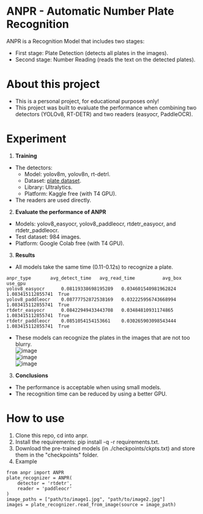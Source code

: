 # ANPR - Automatic Number Plate Recognition
ANPR is a Recognition Model that includes two stages:
- First stage: Plate Detection (detects all plates in the images).
- Second stage: Number Reading (reads the text on the detected plates).
# About this project
- This is a personal project, for educational purposes only!
- This project was built to evaluate the performance when combining two detectors (YOLOv8, RT-DETR) and two readers (easyocr, PaddleOCR).
# Experiment
1. **Training**
- The detectors:
    - Model: yolov8m, yolov8n, rt-detrl.
    - Dataset: [plate dataset](https://universe.roboflow.com/anpr-bccrx/anpr-bpzor).
    - Library: Ultralytics.
    - Platform: Kaggle free (with T4 GPU).
- The readers are used directly.
2. **Evaluate the performance of ANPR**
- Models: yolov8_easyocr, yolov8_paddleocr, rtdetr_easyocr, and rtdetr_paddleocr.
- Test dataset: 984 images.
- Platform: Google Colab free (with T4 GPU).
3. **Results**
- All models take the same time (0.11-0.12s) to recognize a plate.
```
anpr_type	    avg_detect_time	  avg_read_time	         avg_box	        use_gpu
yolov8_easyocr	    0.08119338698195289	  0.034601540981962824	 1.083415112855741	True
yolov8_paddleocr    0.08777752872538169	  0.032225956743668994	 1.083415112855741	True
rtdetr_easyocr	    0.08422949433443708	  0.03484810931174865	 1.083415112855741	True
rtdetr_paddleocr    0.0851054154153661	  0.030265903098543444	 1.083415112855741	True
```
- These models can recognize the plates in the images that are not too blurry. \
    ![image](https://github.com/tomsawyer0224/anpr/assets/130035084/98f7c359-b211-4e8c-aeff-5a5da70df00e) \
    ![image](https://github.com/tomsawyer0224/anpr/assets/130035084/f15c5095-2308-4044-bd67-048e6c87b784) \
    ![image](https://github.com/tomsawyer0224/anpr/assets/130035084/b75f8696-c2a4-470d-8c47-f13448178a3c)
3. **Conclusions**
- The performance is acceptable when using small models.
- The recognition time can be reduced by using a better GPU.
# How to use
1. Clone this repo, cd into anpr.
2. Install the requirements: pip install -q -r requirements.txt.
3. Download the pre-trained models (in ./checkpoints/ckpts.txt) and store them in the "checkpoints" folder.
4. Example
```
from anpr import ANPR
plate_recognizer = ANPR(
    detector = 'rtdetr',
    reader = 'paddleocr'
)
image_paths = ["path/to/image1.jpg", "path/to/image2.jpg"]
images = plate_recognizer.read_from_image(source = image_path)
```

